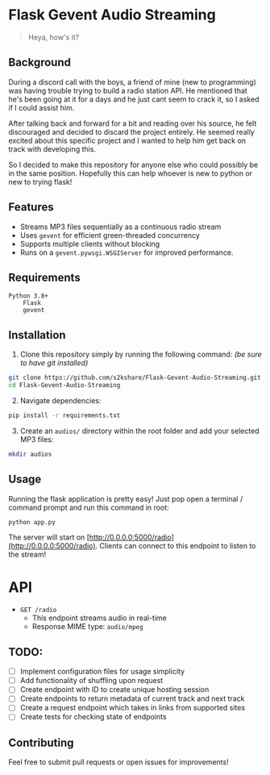 # Flask Gevent Audio Streaming

> Heya, how's it?

## Background

During a discord call with the boys, a friend of mine (new to programming) was having trouble trying to build a radio station API. He mentioned that he's been going at it for a days and he just cant seem to crack it, so I asked if I could assist him.

After talking back and forward for a bit and reading over his source, he felt discouraged and decided to discard the project entirely. He seemed really excited about this specific project and I wanted to help him get back on track with developing this.

So I decided to make this repository for anyone else who could possibly be in the same position. Hopefully this can help whoever is new to python or new to trying flask!

## Features

- Streams MP3 files sequentially as a continuous radio stream
- Uses `gevent` for efficient green-threaded concurrency
- Supports multiple clients without blocking
- Runs on a `gevent.pywsgi.WSGIServer` for improved performance.

## Requirements

```
Python 3.8+
    Flask
    gevent
```

## Installation

1. Clone this repository simply by running the following command: <i>(be sure to have git installed)</i>

```sh
git clone https://github.com/s2kshare/Flask-Gevent-Audio-Streaming.git
cd Flask-Gevent-Audio-Streaming
```

2. Navigate dependencies:

```sh
pip install -r requirements.txt
```

3. Create an `audios/` directory within the root folder and add your selected MP3 files:

```sh
mkdir audios
```

## Usage

Running the flask application is pretty easy!
Just pop open a terminal / command prompt and run this command in root:

```sh
python app.py
```

The server will start on [http://0.0.0.0:5000/radio](http://0.0.0.0:5000/radio). Clients can connect to this endpoint to listen to the stream!

# API

- `GET /radio`
  - This endpoint streams audio in real-time
  - Response MIME type: `audio/mpeg`

## TODO:

- [ ] Implement configuration files for usage simplicity
- [ ] Add functionality of shuffling upon request
- [ ] Create endpoint with ID to create unique hosting session
- [ ] Create endpoints to return metadata of current track and next track
- [ ] Create a request endpoint which takes in links from supported sites
- [ ] Create tests for checking state of endpoints

## Contributing

Feel free to submit pull requests or open issues for improvements!
